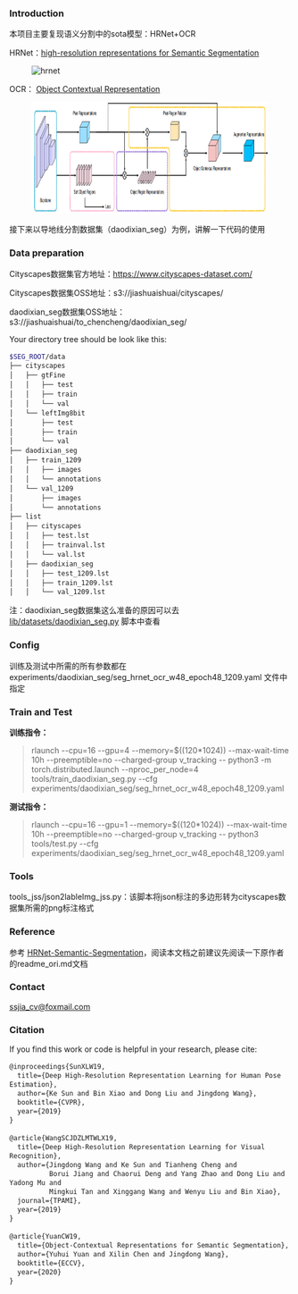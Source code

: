 ### Introduction

本项目主要复现语义分割中的sota模型：HRNet+OCR

HRNet：[high-resolution representations for Semantic Segmentation](https://arxiv.org/abs/1904.04514)

<!-- ![](figures/seg-hrnet.png) -->

<figure>
  <text-align: center;>
  <img src="./figures/seg-hrnet.png" alt="hrnet" title="" width="900" height="150" />
</figcaption>
</figure>

OCR： [Object Contextual Representation](https://arxiv.org/pdf/1909.11065.pdf) 

<figure>
  <text-align: center;>
  <img src="./figures/OCR.PNG" alt="OCR" title="" width="900" height="200" />
</figure>
接下来以导地线分割数据集（daodixian_seg）为例，讲解一下代码的使用

### Data preparation
Cityscapes数据集官方地址：https://www.cityscapes-dataset.com/

Cityscapes数据集OSS地址：s3://jiashuaishuai/cityscapes/

daodixian_seg数据集OSS地址：s3://jiashuaishuai/to_chencheng/daodixian_seg/

Your directory tree should be look like this:
````bash
$SEG_ROOT/data
├── cityscapes
│   ├── gtFine
│   │   ├── test
│   │   ├── train
│   │   └── val
│   └── leftImg8bit
│       ├── test
│       ├── train
│       └── val
├── daodixian_seg
│   ├── train_1209
│   │   ├── images
│   │   └── annotations
│   └── val_1209
│       ├── images
│       └── annotations
├── list
│   ├── cityscapes
│   │   ├── test.lst
│   │   ├── trainval.lst
│   │   └── val.lst
│   ├── daodixian_seg
│   │   ├── test_1209.lst
│   │   ├── train_1209.lst
│   │   └── val_1209.lst
````

注：daodixian_seg数据集这么准备的原因可以去 <u>lib/datasets/daodixian_seg.py</u> 脚本中查看

### Config

训练及测试中所需的所有参数都在 experiments/daodixian_seg/seg_hrnet_ocr_w48_epoch48_1209.yaml 文件中指定

### Train and Test

**训练指令：**

> rlaunch --cpu=16 --gpu=4 --memory=$((120*1024)) --max-wait-time 10h --preemptible=no --charged-group v_tracking -- python3 -m torch.distributed.launch --nproc_per_node=4 tools/train_daodixian_seg.py --cfg experiments/daodixian_seg/seg_hrnet_ocr_w48_epoch48_1209.yaml

**测试指令：**

> rlaunch --cpu=16 --gpu=1 --memory=$((120*1024)) --max-wait-time 10h --preemptible=no --charged-group v_tracking -- python3 tools/test.py --cfg experiments/daodixian_seg/seg_hrnet_ocr_w48_epoch48_1209.yaml

### Tools

tools_jss/json2lableImg_jss.py：该脚本将json标注的多边形转为cityscapes数据集所需的png标注格式

### Reference

参考 [HRNet-Semantic-Segmentation](https://github.com/HRNet/HRNet-Semantic-Segmentation/tree/HRNet-OCR)，阅读本文档之前建议先阅读一下原作者的readme_ori.md文档

### Contact

ssjia_cv@foxmail.com

### Citation

If you find this work or code is helpful in your research, please cite:
````
@inproceedings{SunXLW19,
  title={Deep High-Resolution Representation Learning for Human Pose Estimation},
  author={Ke Sun and Bin Xiao and Dong Liu and Jingdong Wang},
  booktitle={CVPR},
  year={2019}
}

@article{WangSCJDZLMTWLX19,
  title={Deep High-Resolution Representation Learning for Visual Recognition},
  author={Jingdong Wang and Ke Sun and Tianheng Cheng and 
          Borui Jiang and Chaorui Deng and Yang Zhao and Dong Liu and Yadong Mu and 
          Mingkui Tan and Xinggang Wang and Wenyu Liu and Bin Xiao},
  journal={TPAMI},
  year={2019}
}

@article{YuanCW19,
  title={Object-Contextual Representations for Semantic Segmentation},
  author={Yuhui Yuan and Xilin Chen and Jingdong Wang},
  booktitle={ECCV},
  year={2020}
}

````




